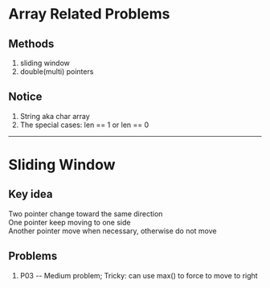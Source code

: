 # Array Related Problems
## Methods
1. sliding window
2. double(multi) pointers
## Notice
1. String aka char array
2. The special cases: len == 1 or len == 0

---
# Sliding Window
## Key idea
Two pointer change toward the same direction \
One pointer keep moving to one side \
Another pointer move when necessary, otherwise do not move
## Problems
1. P03 -- Medium problem; Tricky: can use max() to force to move to right